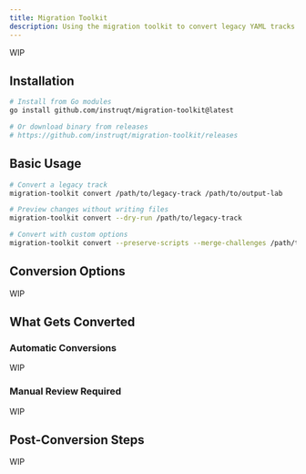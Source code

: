 ```yaml
---
title: Migration Toolkit
description: Using the migration toolkit to convert legacy YAML tracks to HCL format
---
```


WIP

## Installation

```bash
# Install from Go modules
go install github.com/instruqt/migration-toolkit@latest

# Or download binary from releases
# https://github.com/instruqt/migration-toolkit/releases
```

## Basic Usage

```bash
# Convert a legacy track
migration-toolkit convert /path/to/legacy-track /path/to/output-lab

# Preview changes without writing files
migration-toolkit convert --dry-run /path/to/legacy-track

# Convert with custom options
migration-toolkit convert --preserve-scripts --merge-challenges /path/to/track
```

## Conversion Options

WIP

## What Gets Converted

### Automatic Conversions
WIP

### Manual Review Required
WIP

## Post-Conversion Steps

WIP